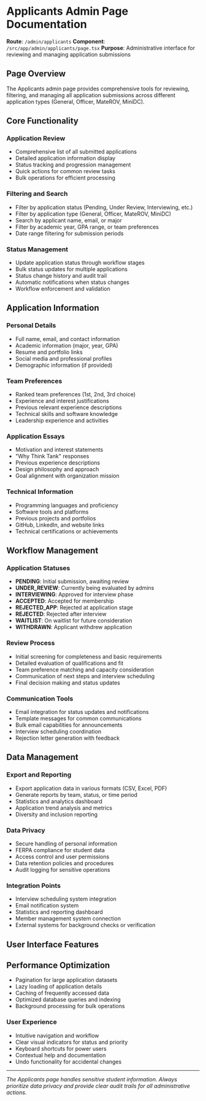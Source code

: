 # Applicants Admin Page Documentation

**Route**: `/admin/applicants`
**Component**: `/src/app/admin/applicants/page.tsx`
**Purpose**: Administrative interface for reviewing and managing application submissions

## Page Overview

The Applicants admin page provides comprehensive tools for reviewing, filtering, and managing all application submissions across different application types (General, Officer, MateROV, MiniDC).

## Core Functionality

### Application Review

- Comprehensive list of all submitted applications
- Detailed application information display
- Status tracking and progression management
- Quick actions for common review tasks
- Bulk operations for efficient processing

### Filtering and Search

- Filter by application status (Pending, Under Review, Interviewing, etc.)
- Filter by application type (General, Officer, MateROV, MiniDC)
- Search by applicant name, email, or major
- Filter by academic year, GPA range, or team preferences
- Date range filtering for submission periods

### Status Management

- Update application status through workflow stages
- Bulk status updates for multiple applications
- Status change history and audit trail
- Automatic notifications when status changes
- Workflow enforcement and validation

## Application Information

### Personal Details

- Full name, email, and contact information
- Academic information (major, year, GPA)
- Resume and portfolio links
- Social media and professional profiles
- Demographic information (if provided)

### Team Preferences

- Ranked team preferences (1st, 2nd, 3rd choice)
- Experience and interest justifications
- Previous relevant experience descriptions
- Technical skills and software knowledge
- Leadership experience and activities

### Application Essays

- Motivation and interest statements
- "Why Think Tank" responses
- Previous experience descriptions
- Design philosophy and approach
- Goal alignment with organization mission

### Technical Information

- Programming languages and proficiency
- Software tools and platforms
- Previous projects and portfolios
- GitHub, LinkedIn, and website links
- Technical certifications or achievements

## Workflow Management

### Application Statuses

- **PENDING**: Initial submission, awaiting review
- **UNDER_REVIEW**: Currently being evaluated by admins
- **INTERVIEWING**: Approved for interview phase
- **ACCEPTED**: Accepted for membership
- **REJECTED_APP**: Rejected at application stage
- **REJECTED**: Rejected after interview
- **WAITLIST**: On waitlist for future consideration
- **WITHDRAWN**: Applicant withdrew application

### Review Process

- Initial screening for completeness and basic requirements
- Detailed evaluation of qualifications and fit
- Team preference matching and capacity consideration
- Communication of next steps and interview scheduling
- Final decision making and status updates

### Communication Tools

- Email integration for status updates and notifications
- Template messages for common communications
- Bulk email capabilities for announcements
- Interview scheduling coordination
- Rejection letter generation with feedback

## Data Management

### Export and Reporting

- Export application data in various formats (CSV, Excel, PDF)
- Generate reports by team, status, or time period
- Statistics and analytics dashboard
- Application trend analysis and metrics
- Diversity and inclusion reporting

### Data Privacy

- Secure handling of personal information
- FERPA compliance for student data
- Access control and user permissions
- Data retention policies and procedures
- Audit logging for sensitive operations

### Integration Points

- Interview scheduling system integration
- Email notification system
- Statistics and reporting dashboard
- Member management system connection
- External systems for background checks or verification

## User Interface Features

## Performance Optimization

- Pagination for large application datasets
- Lazy loading of application details
- Caching of frequently accessed data
- Optimized database queries and indexing
- Background processing for bulk operations

### User Experience

- Intuitive navigation and workflow
- Clear visual indicators for status and priority
- Keyboard shortcuts for power users
- Contextual help and documentation
- Undo functionality for accidental changes

---

_The Applicants page handles sensitive student information. Always prioritize data privacy and provide clear audit trails for all administrative actions._
